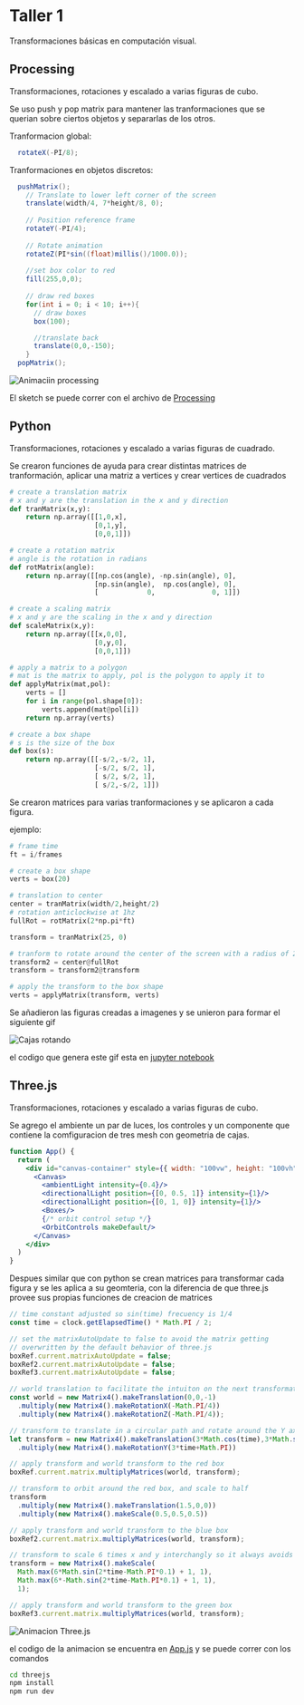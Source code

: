 
# Taller 1
Transformaciones básicas en computación visual.

## Processing
Transformaciones, rotaciones y escalado a varias figuras de cubo.

Se uso push y pop matrix para mantener las tranformaciones que se querian sobre ciertos objetos y separarlas de los otros.

Tranformacion global:
```java
  rotateX(-PI/8);
```
Tranformaciones en objetos discretos:
```java
  pushMatrix();
    // Translate to lower left corner of the screen
    translate(width/4, 7*height/8, 0);
    
    // Position reference frame
    rotateY(-PI/4);
    
    // Rotate animation
    rotateZ(PI*sin((float)millis()/1000.0));
    
    //set box color to red
    fill(255,0,0);
    
    // draw red boxes
    for(int i = 0; i < 10; i++){
      // draw boxes
      box(100);

      //translate back
      translate(0,0,-150);
    }
  popMatrix();
```
![Animaciin processing](processing_anim.gif)

El sketch se puede correr con el archivo de [Processing](./processing/processing.pde)

## Python
Transformaciones, rotaciones y escalado a varias figuras de cuadrado.

Se crearon funciones de ayuda para crear distintas matrices de tranformación, aplicar una matriz a vertices y crear vertices de cuadrados

```python
# create a translation matrix
# x and y are the translation in the x and y direction
def tranMatrix(x,y):
    return np.array([[1,0,x],
                     [0,1,y],
                     [0,0,1]])

# create a rotation matrix
# angle is the rotation in radians
def rotMatrix(angle):
    return np.array([[np.cos(angle), -np.sin(angle), 0],
                     [np.sin(angle),  np.cos(angle), 0],
                     [            0,              0, 1]])

# create a scaling matrix
# x and y are the scaling in the x and y direction
def scaleMatrix(x,y):
    return np.array([[x,0,0],
                     [0,y,0],
                     [0,0,1]])

# apply a matrix to a polygon
# mat is the matrix to apply, pol is the polygon to apply it to
def applyMatrix(mat,pol):
    verts = []
    for i in range(pol.shape[0]):
        verts.append(mat@pol[i])
    return np.array(verts)

# create a box shape
# s is the size of the box
def box(s):
    return np.array([[-s/2,-s/2, 1],
                     [-s/2, s/2, 1],
                     [ s/2, s/2, 1],
                     [ s/2,-s/2, 1]])
```

Se crearon matrices para varias tranformaciones y se aplicaron a cada figura.

ejemplo:
```python
# frame time
ft = i/frames

# create a box shape
verts = box(20)

# translation to center
center = tranMatrix(width/2,height/2)
# rotation anticlockwise at 1hz
fullRot = rotMatrix(2*np.pi*ft)

transform = tranMatrix(25, 0)

# tranform to rotate around the center of the screen with a radius of 25
transform2 = center@fullRot
transform = transform2@transform

# apply the transform to the box shape
verts = applyMatrix(transform, verts)
```

Se añadieron las figuras creadas a imagenes y se unieron para formar el siguiente gif

![Cajas rotando](./python/example.gif)

el codigo que genera este gif esta en [jupyter notebook](./python/Untitled.ipynb)

## Three.js
Transformaciones, rotaciones y escalado a varias figuras de cubo.

Se agrego el ambiente un par de luces, los controles y un componente que contiene la comfiguracion de tres mesh con geometria de cajas.

```jsx
function App() {
  return (
    <div id="canvas-container" style={{ width: "100vw", height: "100vh" }}>
      <Canvas>
        <ambientLight intensity={0.4}/>
        <directionalLight position={[0, 0.5, 1]} intensity={1}/>
        <directionalLight position={[0, 1, 0]} intensity={1}/>
        <Boxes/>
        {/* orbit control setup */}
        <OrbitControls makeDefault/>
      </Canvas>
    </div>
  )
}
```

Despues similar que con python se crean matrices para transformar cada figura y se les aplica a su geomteria, con la diferencia de que three.js provee sus propias funciones de creacion de matrices

```jsx
// time constant adjusted so sin(time) frecuency is 1/4 
const time = clock.getElapsedTime() * Math.PI / 2;

// set the matrixAutoUpdate to false to avoid the matrix getting
// overwritten by the default behavior of three.js
boxRef.current.matrixAutoUpdate = false;
boxRef2.current.matrixAutoUpdate = false;
boxRef3.current.matrixAutoUpdate = false;

// world translation to facilitate the intuiton on the next transformations
const world = new Matrix4().makeTranslation(0,0,-1)
  .multiply(new Matrix4().makeRotationX(-Math.PI/4))
  .multiply(new Matrix4().makeRotationZ(-Math.PI/4));

// transform to translate in a circular path and rotate around the Y axis
let transform = new Matrix4().makeTranslation(3*Math.cos(time),3*Math.sin(time),0)
  .multiply(new Matrix4().makeRotationY(3*time+Math.PI))

// apply transform and world transform to the red box
boxRef.current.matrix.multiplyMatrices(world, transform);

// transform to orbit around the red box, and scale to half
transform
  .multiply(new Matrix4().makeTranslation(1.5,0,0))
  .multiply(new Matrix4().makeScale(0.5,0.5,0.5))

// apply transform and world transform to the blue box
boxRef2.current.matrix.multiplyMatrices(world, transform);

// transform to scale 6 times x and y interchangly so it always avoids the red and blue boxes
transform = new Matrix4().makeScale(
  Math.max(6*Math.sin(2*time-Math.PI*0.1) + 1, 1),
  Math.max(6*-Math.sin(2*time-Math.PI*0.1) + 1, 1),
  1);

// apply transform and world transform to the green box
boxRef3.current.matrix.multiplyMatrices(world, transform);
```
![Animacion Three.js](threejs_anim.gif)

el codigo de la animacion se encuentra en [App.js](./threejs/src/App.jsx) y se puede correr con los comandos
```sh
cd threejs
npm install
npm run dev
```
